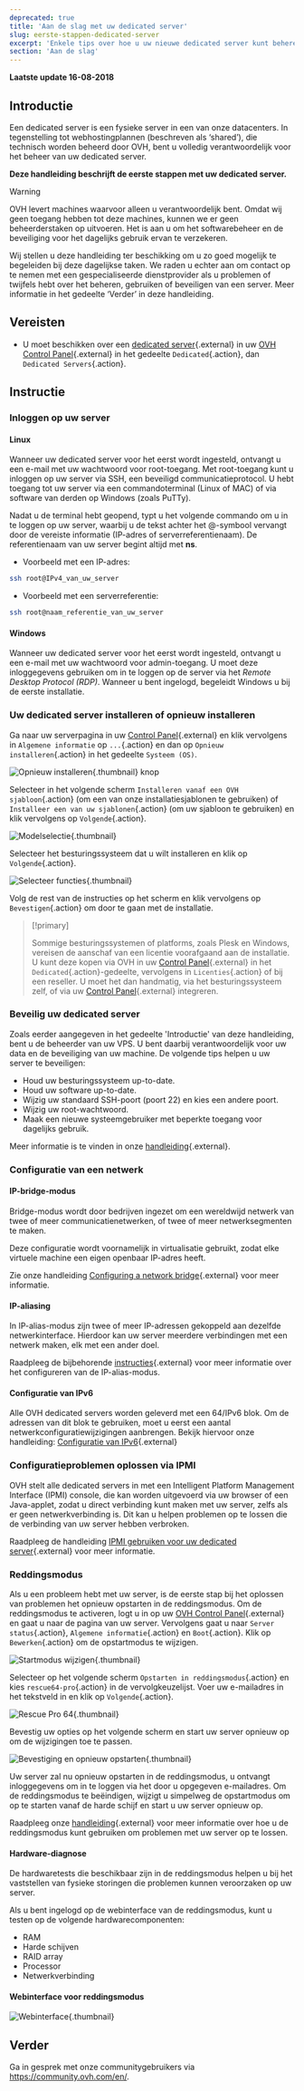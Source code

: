 ```yaml
---
deprecated: true
title: 'Aan de slag met uw dedicated server'
slug: eerste-stappen-dedicated-server
excerpt: 'Enkele tips over hoe u uw nieuwe dedicated server kunt beheren'
section: 'Aan de slag'
---
```


**Laatste update 16-08-2018**

## Introductie

Een dedicated server is een fysieke server in een van onze datacenters. In tegenstelling tot webhostingplannen (beschreven als ‘shared’), die technisch worden beheerd door OVH, bent u volledig verantwoordelijk voor het beheer van uw dedicated server.

**Deze handleiding beschrijft de eerste stappen met uw dedicated server.**

> [!warning]
>
> OVH levert machines waarvoor alleen u verantwoordelijk bent. Omdat wij geen toegang hebben tot deze machines, kunnen we er geen beheerderstaken op uitvoeren. Het is aan u om het softwarebeheer en de beveiliging voor het dagelijks gebruik ervan te verzekeren.
> 
> Wij stellen u deze handleiding ter beschikking om u zo goed mogelijk te begeleiden bij deze dagelijkse taken. We raden u echter aan om contact op te nemen met een gespecialiseerde dienstprovider als u problemen of twijfels hebt over het beheren, gebruiken of beveiligen van een server. Meer informatie in het gedeelte ‘Verder’ in deze handleiding.
>


## Vereisten

* U moet beschikken over een [dedicated server](https://www.ovh.nl/dedicated_servers/){.external} in uw [OVH Control Panel](https://www.ovh.com/auth/?action=gotomanager&from=https://www.ovh.nl/&ovhSubsidiary=nl){.external} in het gedeelte `Dedicated`{.action}, dan `Dedicated Servers`{.action}. 


## Instructie

### Inloggen op uw server

#### Linux 

Wanneer uw dedicated server voor het eerst wordt ingesteld, ontvangt u een e-mail met uw wachtwoord voor root-toegang.  Met root-toegang kunt u inloggen op uw server via SSH, een beveiligd communicatieprotocol.  U hebt toegang tot uw server via een commandoterminal (Linux of MAC) of via software van derden op Windows (zoals PuTTy).

Nadat u de terminal hebt geopend, typt u het volgende commando om u in te loggen op uw server, waarbij u de tekst achter het @-symbool vervangt door de vereiste informatie (IP-adres of serverreferentienaam).  De referentienaam van uw server begint altijd met **ns**.

- Voorbeeld met een IP-adres:

```sh
ssh root@IPv4_van_uw_server
```

- Voorbeeld met een serverreferentie:

```sh
ssh root@naam_referentie_van_uw_server
```

#### Windows

Wanneer uw dedicated server voor het eerst wordt ingesteld, ontvangt u een e-mail met uw wachtwoord voor admin-toegang.  U moet deze inloggegevens gebruiken om in te loggen op de server via het *Remote Desktop Protocol (RDP)*. Wanneer u bent ingelogd, begeleidt Windows u bij de eerste installatie.

### Uw dedicated server installeren of opnieuw installeren

Ga naar uw serverpagina in uw [Control Panel](https://www.ovh.com/auth/?action=gotomanager&from=https://www.ovh.nl/&ovhSubsidiary=nl){.external} en klik vervolgens in `Algemene informatie` op `...`{.action} en dan op `Opnieuw installeren`{.action} in het gedeelte `Systeem (OS)`.

![Opnieuw installeren](images/reinstalling-your-server-01.png){.thumbnail} knop

Selecteer in het volgende scherm `Installeren vanaf een OVH sjabloon`{.action} (om een van onze installatiesjablonen te gebruiken) of `Installeer een van uw sjablonen`{.action} (om uw sjabloon te gebruiken) en klik vervolgens op `Volgende`{.action}.

![Modelselectie](images/reinstalling-your-server-02.png){.thumbnail}

Selecteer het besturingssysteem dat u wilt installeren en klik op `Volgende`{.action}.

![Selecteer functies](images/reinstalling-your-server-03.png){.thumbnail}

Volg de rest van de instructies op het scherm en klik vervolgens op `Bevestigen`{.action} om door te gaan met de installatie.


> [!primary]
>
> Sommige besturingssystemen of platforms, zoals Plesk en Windows, vereisen de aanschaf van een licentie voorafgaand aan de installatie. U kunt deze kopen via OVH in uw [Control Panel](https://www.ovh.com/auth/?action=gotomanager&from=https://www.ovh.nl/&ovhSubsidiary=nl){.external} in het `Dedicated`{.action}-gedeelte, vervolgens in `Licenties`{.action} of bij een reseller. U moet het dan handmatig, via het besturingssysteem zelf, of via uw [Control Panel](https://www.ovh.com/auth/?action=gotomanager&from=https://www.ovh.nl/&ovhSubsidiary=nl){.external} integreren. 
> 


### Beveilig uw dedicated server

Zoals eerder aangegeven in het gedeelte 'Introductie' van deze handleiding, bent u de beheerder van uw VPS. U bent daarbij verantwoordelijk voor uw data en de beveiliging van uw machine. De volgende tips helpen u uw server te beveiligen:

* Houd uw besturingssysteem up-to-date.
* Houd uw software up-to-date.
* Wijzig uw standaard SSH-poort (poort 22) en kies een andere poort.
* Wijzig uw root-wachtwoord. 
* Maak een nieuwe systeemgebruiker met beperkte toegang voor dagelijks gebruik.

Meer informatie is te vinden in onze [handleiding](https://docs.ovh.com/nl/dedicated/beveiligen-dedicated-server/){.external}.


### Configuratie van een netwerk

#### IP-bridge-modus

Bridge-modus wordt door bedrijven ingezet om een wereldwijd netwerk van twee of meer communicatienetwerken, of twee of meer netwerksegmenten te maken.

Deze configuratie wordt voornamelijk in virtualisatie gebruikt, zodat elke virtuele machine een eigen openbaar IP-adres heeft.

Zie onze handleiding [Configuring a network bridge](https://docs.ovh.com/gb/en/dedicated/network-bridging/){.external} voor meer informatie.

#### IP-aliasing

In IP-alias-modus zijn twee of meer IP-adressen gekoppeld aan dezelfde netwerkinterface. Hierdoor kan uw server meerdere verbindingen met een netwerk maken, elk met een ander doel.

Raadpleeg de bijbehorende [instructies](https://docs.ovh.com/nl/dedicated/network-ipaliasing/){.external} voor meer informatie over het configureren van de IP-alias-modus.

#### Configuratie van IPv6

Alle OVH dedicated servers worden geleverd met een 64/IPv6 blok. Om de adressen van dit blok te gebruiken, moet u eerst een aantal netwerkconfiguratiewijzigingen aanbrengen. Bekijk hiervoor onze handleiding:  [Configuratie van IPv6](https://docs.ovh.com/gb/en/dedicated/network-ipv6/){.external}


### Configuratieproblemen oplossen via IPMI

OVH stelt alle dedicated servers in met een Intelligent Platform Management Interface (IPMI) console, die kan worden uitgevoerd via uw browser of een Java-applet, zodat u direct verbinding kunt maken met uw server, zelfs als er geen netwerkverbinding is. Dit kan u helpen problemen op te lossen die de verbinding van uw server hebben verbroken.

Raadpleeg de handleiding [IPMI gebruiken voor uw dedicated server](https://docs.ovh.com/nl/dedicated/gebruik-ipmi-dedicated-servers/){.external} voor meer informatie.


### Reddingsmodus

Als u een probleem hebt met uw server, is de eerste stap bij het oplossen van problemen het opnieuw opstarten in de reddingsmodus. Om de reddingsmodus te activeren, logt u in op uw [OVH Control Panel](https://www.ovh.com/auth/?action=gotomanager&from=https://www.ovh.nl/&ovhSubsidiary=nl){.external} en gaat u naar de pagina van uw server. Vervolgens gaat u naar `Server status`{.action}, `Algemene informatie`{.action} en `Boot`{.action}.  Klik op `Bewerken`{.action} om de opstartmodus te wijzigen. 

![Startmodus wijzigen](images/rescue-mode-01.png){.thumbnail}

Selecteer op het volgende scherm `Opstarten in reddingsmodus`{.action} en kies `rescue64-pro`{.action} in de vervolgkeuzelijst. Voer uw e-mailadres in het tekstveld in en klik op `Volgende`{.action}.

![Rescue Pro 64](images/rescue-mode-03.png){.thumbnail}

Bevestig uw opties op het volgende scherm en start uw server opnieuw op om de wijzigingen toe te passen.

![Bevestiging en opnieuw opstarten](images/rescue-mode-02.png){.thumbnail}

Uw server zal nu opnieuw opstarten in de reddingsmodus, u ontvangt inloggegevens om in te loggen via het door u opgegeven e-mailadres. Om de reddingsmodus te beëindigen, wijzigt u simpelweg de opstartmodus om op te starten vanaf de harde schijf en start u uw server opnieuw op.

Raadpleeg onze [handleiding](https://docs.ovh.com/gb/en/dedicated/rescue_mode/){.external} voor meer informatie over hoe u de reddingsmodus kunt gebruiken om problemen met uw server op te lossen.


#### Hardware-diagnose

De hardwaretests die beschikbaar zijn in de reddingsmodus helpen u bij het vaststellen van fysieke storingen die problemen kunnen veroorzaken op uw server.

Als u bent ingelogd op de webinterface van de reddingsmodus, kunt u testen op de volgende hardwarecomponenten:

* RAM
* Harde schijven
* RAID array
* Processor
* Netwerkverbinding

#### Webinterface voor reddingsmodus

![Webinterface](images/rescue-mode-04.png){.thumbnail}

## Verder

Ga in gesprek met onze communitygebruikers via <https://community.ovh.com/en/>.